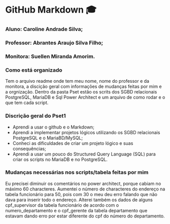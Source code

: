 # GitHub Markdown 🎓 

### Aluno: Caroline Andrade Silva; 
### Professor: Abrantes Araujo Silva Filho;
### Monitora: Suellen Miranda Amorim.

### Como está organizado
Tem o arquivo readme onde tem meu nome, nome do professor e da monitora, a discição geral com informações  de mudanças feitas por mim e a orgnização. Dentro da pasta Pset estão os scrits dos SGBD relacionais PostgreSQL, MariaDB e Sql Power Architect e um arquivo de como rodar e o que tem cada script.  

### Discrição geral do Pset1
- Aprendi a usar o github e o Markdown;
- Aprendi a implementar projetos lógicos utilizando os SGBD relacionais PostgreSQL e o MariaBD/MySQL;
- Conheci as dificuldades de criar um projeto lógico e suas consequências;
- Aprendi a usar um pouco do Structured Query Language (SQL) para criar os scripts no MariaDB e no PostgreSQL.

### Mudanças necessárias nos scripts/tabela feitas por mim
Eu precisei diminuir os comentários no power architect, porque cabiam no máximo 60 characteres. Aumentei o número de characteres do endereço na tabela funcionário para 50, pois com 30 o meu deu erro falando que não dava para inserir todo o endereço. Alterei também os dados de alguns cpf_supervisor da tabela funcionário de acordo com o numero_departamento e o cpf_gerente da tabela departamento que estavam dando erro por estar diferente do cpf do número do departamento.
